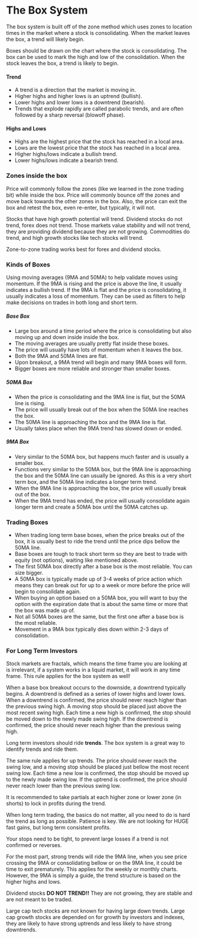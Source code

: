 # The Box System

The box system is built off of the zone method which uses zones to location times in 
the market where a stock is consolidating. When the market leaves the box, a trend
will likely begin.

Boxes should be drawn on the chart where the stock is consolidating. The box can be 
used to mark the high and low of the consolidation. When the stock leaves the box,
a trend is likely to begin.


#### Trend
- A trend is a direction that the market is moving in.
- Higher highs and higher lows is an uptrend (bullish).
- Lower highs and lower lows is a downtrend (bearish).
- Trends that explode rapidly are called parabolic trends, and are often followed by a 
  sharp reversal (blowoff phase).


#### Highs and Lows
- Highs are the highest price that the stock has reached in a local area.
- Lows are the lowest price that the stock has reached in a local area.
- Higher highs/lows indicate a bullish trend.
- Lower highs/lows indicate a bearish trend.


### Zones inside the box

Price will commonly follow the zones (like we learned in the zone trading bit) while
inside the box. Price will commonly bounce off the zones and move back towards the
other zones in the box. Also, the price can exit the box and retest the box, even 
re-enter, but typically, it will not.

Stocks that have high growth potential will trend. Dividend stocks do not trend, forex 
does not trend. Those markets value stability and will not trend, they are providing 
dividend because they are not growing. Commodities do trend, and high growth stocks like
tech stocks will trend.

Zone-to-zone trading works best for forex and dividend stocks.


### Kinds of Boxes
Using moving averages (9MA and 50MA) to help validate moves using momentum. If the 9MA 
is rising and the price is above the line, it usually indicates a bullish trend. If the
9MA is flat and the price is consolidating, it usually indicates a loss of momentum.
They can be used as filters to help make decisions on trades in both long and short term.


##### Base Box
- Large box around a time period where the price is consolidating but also moving up and 
  down inside inside the box. 
- The moving averages are usually pretty flat inside these boxes.
- The price will usually have lots of momentum when it leaves the box.
- Both the 9MA and 50MA lines are flat.
- Upon breakout, a 9MA trend will begin and many 9MA boxes will form.
- Bigger boxes are more reliable and stronger than smaller boxes.


##### 50MA Box
- When the price is consolidating and the 9MA line is flat, but the 50MA line is rising.
- The price will usually break out of the box when the 50MA line reaches the box.
- The 50MA line is approaching the box and the 9MA line is flat.
- Usually takes place when the 9MA trend has slowed down or ended.


##### 9MA Box
- Very similar to the 50MA box, but happens much faster and is usually a smaller box.
- Functions very similar to the 50MA box, but the 9MA line is approaching the box and the 
  50MA line can usually be ignored. As this is a very short term box, and the 50MA line
  indicates a longer term trend.
- When the 9MA line is approaching the box, the price will usually break out of the box.
- When the 9MA trend has ended, the price will usually consolidate again longer term and 
  create a 50MA box until the 50MA catches up.

### Trading Boxes
- When trading long term base boxes, when the price breaks out of the box, it is usually
  best to ride the trend until the price dips bellow the 50MA line.
- Base boxes are tough to track short term so they are best to trade with equity (not 
  options), waiting like mentioned above.
- The first 50MA box directly after a base box is the most reliable. You can size bigger.
- A 50MA box is typically made up of 3-4 weeks of price action which means they can break
  out for up to a week or more before the price will begin to consolidate again.
- When buying an option based on a 50MA box, you will want to buy the option with the 
  expiration date that is about the same time or more that the box was made up of.
- Not all 50MA boxes are the same, but the first one after a base box is the most 
  reliable.
- Movement in a 9MA box typically dies down within 2-3 days of consolidation.


### For Long Term Investors
Stock markets are fractals, which means the time frame you are looking at is irrelevant, if
a system works in a liquid market, it will work in any time frame. This rule applies for the 
box system as well!

When a base box breakout occurs to the downside, a downtrend typically begins. A downtrend is 
defined as a series of lower highs and lower lows. When a downtrend is confirmed, the price 
should never reach higher than the previous swing high. A moving stop should be placed just 
above the most recent swing high. Each time a new high is confirmed, the stop should be moved
down to the newly made swing high. If the downtrend is confirmed, the price should never reach
higher than the previous swing high.

Long term investors should ride **trends**. The box system is a great way to identify trends
and ride them.

The same rule applies for up trends. The price should never reach the swing low, and a moving
stop should be placed just bellow the most recent swing low. Each time a new low is confirmed,
the stop should be moved up to the newly made swing low. If the uptrend is confirmed, the price
should never reach lower than the previous swing low.

It is recommended to take partials at each higher zone or lower zone (in shorts) to lock in 
profits during the trend.

When long term trading, the basics do not matter, all you need to do is hard the trend as long 
as possible. Patience is key. We are not looking for HUGE fast gains, but long term consistent
profits.

Your stops need to be tight, to prevent large losses if a trend is not confirmed or reverses.

For the most part, strong trends will ride the 9MA line, when you see price crossing the 9MA 
or consolidating bellow or on the 9MA line, it could be time to exit prematurely. This applies 
for the weekly or monthly charts. However, the 9MA is simply a guide, the trend structure is 
based on the higher highs and lows.

Dividend stocks **DO NOT TREND!!** They are not growing, they are stable and are not meant to be 
traded.

Large cap tech stocks are not known for having large down trends. Large cap growth stocks are 
depended on for growth by investors and indexes, they are likely to have strong uptrends and less 
likely to have strong downtrends.
